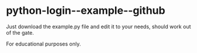 # python-login--example--github
Just download the example.py file and edit it to your needs, should work out of the gate.



For educational purposes only.
